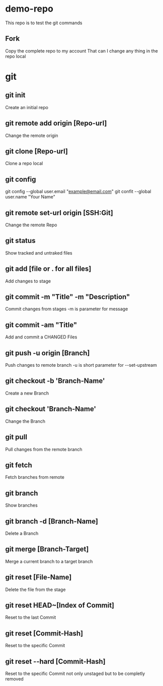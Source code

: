 # demo-repo

This repo is to test the git commands

## Fork 
Copy the complete repo to my account 
That can I change any thing in the repo local

# git
## git init
Create an initial repo

## git remote add origin [Repo-url]
Change the remote origin

## git clone [Repo-url]
Clone a repo local

## git config
git config --global user.email "example@email.com"
git confit --global user.name "Your Name"

## git remote set-url origin [SSH:Git]
Change the remote Repo

## git status
Show tracked and untraked files

## git add [file or . for all files]
Add changes to stage

## git commit -m "Title" -m "Description"
Commit changes from stages
-m is parameter for message
## git commit -am "Title"
Add and commit a CHANGED Files 

## git push -u origin [Branch]
Push changes to remote branch
-u is short parameter for --set-upstream

## git checkout -b 'Branch-Name'
Create a new Branch

## git checkout 'Branch-Name'
Change the Branch

## git pull
Pull changes from the remote branch

## git fetch
Fetch branches from remote

## git branch
Show branches

## git branch -d [Branch-Name]
Delete a Branch

## git merge [Branch-Target]
Merge a current branch to a target branch

## git reset [File-Name]
Delete the file from the stage

## git reset HEAD~[Index of Commit]
Reset to the last Commit

## git reset [Commit-Hash]
Reset to the specific Commit

## git reset --hard [Commit-Hash]
Reset to the specific Commit not only unstaged but to be completly removed

